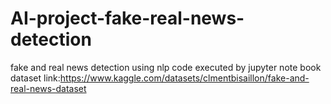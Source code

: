 # AI-project-fake-real-news-detection
fake and real news detection using nlp
code executed by jupyter note book
dataset link:https://www.kaggle.com/datasets/clmentbisaillon/fake-and-real-news-dataset
